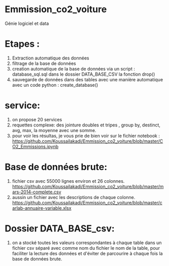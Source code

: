 # Emmission_co2_voiture
Génie logiciel et data

# Etapes :
1. Extraction automatique des données 
2. filtrage de la base de données
3. creation automatique de la base de données via un script : database_sql.sql dans le dossier DATA_BASE_CSV la fonction drop()
4. sauvegarde de données dans des tables avec une manière automatique avec un code python : create_database()

# service: 
1. on propose 20 services
2. requettes complexe: des jointure doubles et tripes , group by, destinct, avg, max, la moyenne avec une somme. 
3. pour voir les résultas, je vous prie de bien voir sur le fichier notebook : https://github.com/Koussailakadi/Emmission_co2_voiture/blob/master/CO2_Emmissions.ipynb

# Base de données brute:
1. fichier csv avec 55000 lignes environ et 26 colonnes. https://github.com/Koussailakadi/Emmission_co2_voiture/blob/master/mars-2014-complete.csv
2. aussin un fichier avec les descriptions de chaque colonne. https://github.com/Koussailakadi/Emmission_co2_voiture/blob/master/carlab-annuaire-variable.xlsx

# Dossier DATA_BASE_csv:
1. on a stocké toutes les valeurs correspondantes à chaque table dans un fichier csv séparé avec comme nom du fichier le nom de la table, pour faciliter la lecture des données et d'éviter de parcourire à chaque fois la base de données brute.

